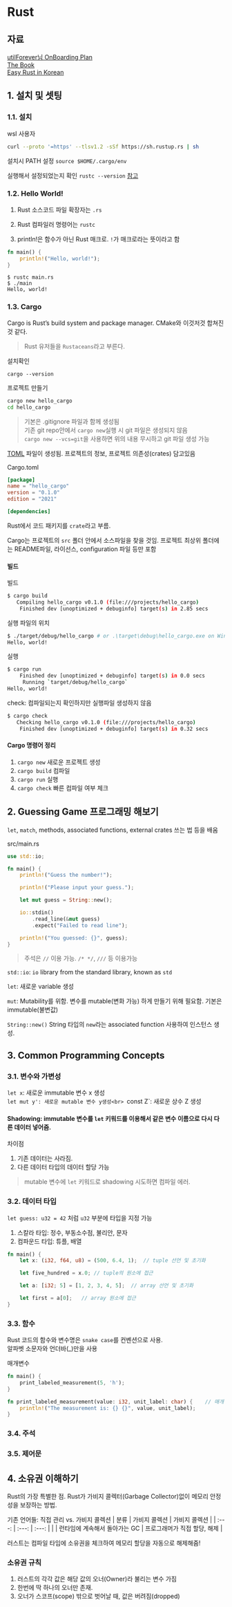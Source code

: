 
# Rust

## 자료

[utilForever님 OnBoarding Plan](https://github.com/utilForever/onboarding-for-beginners#materials)<br>
[The Book](https://doc.rust-lang.org/book/)<br>
[Easy Rust in Korean](https://youtube.com/playlist?list=PLfllocyHVgsSJf1zO6k6o3SX2mbZjAqYE)

## 1. 설치 및 셋팅

### 1.1. 설치

wsl 사용자
```sh
curl --proto '=https' --tlsv1.2 -sSf https://sh.rustup.rs | sh
```


설치시 PATH 설정 `source $HOME/.cargo/env`


실행해서 설정되었는지 확인 `rustc --version`
[참고](https://www.rust-lang.org/tools/install)


### 1.2. Hello World!

1. Rust 소스코드 파일 확장자는 `.rs`

1. Rust 컴파일러 명령어는 `rustc`

1. println!은 함수가 아닌 Rust 매크로. `!`가 매크로라는 뜻이라고 함

```rust
fn main() {
    println!("Hello, world!");
}
```

```
$ rustc main.rs
$ ./main
Hello, world!
```

### 1.3. Cargo

Cargo is Rust’s build system and package manager.
CMake와 이것저것 합쳐진 것 같다.


> Rust 유저들을 `Rustaceans`라고 부른다.


설치확인
```
cargo --version
```

프로젝트 만들기
```sh
cargo new hello_cargo
cd hello_cargo
```

> 기본은 .gitignore 파일과 함께 생성됨<br>
> 기존 git repo안에서 `cargo new`실행 시 git 파일은 생성되지 않음<br>
> `cargo new --vcs=git`을 사용하면 위의 내용 무시하고 git 파일 생성 가능


[TOML](https://toml.io/en/) 파일이 생성됨.
프로젝트의 정보, 프로젝트 의존성(crates) 담고있음


Cargo.toml
```toml
[package]
name = "hello_cargo"
version = "0.1.0"
edition = "2021"

[dependencies]
```
Rust에서 코드 패키지를 `crate`라고 부름.

Cargo는 프로젝트의 `src` 폴더 안에서 소스파일을 찾을 것임.
프로젝트 최상위 폴더에는 README파일, 라이선스, configuration 파일 등만 포함

#### 빌드
빌드
```sh
$ cargo build
   Compiling hello_cargo v0.1.0 (file:///projects/hello_cargo)
    Finished dev [unoptimized + debuginfo] target(s) in 2.85 secs
```

실행 파일의 위치
```sh
$ ./target/debug/hello_cargo # or .\target\debug\hello_cargo.exe on Windows
Hello, world!
```

실행
```sh
$ cargo run
    Finished dev [unoptimized + debuginfo] target(s) in 0.0 secs
     Running `target/debug/hello_cargo`
Hello, world!
```

check: 컴파일되는지 확인하지만 실행파일 생성하지 않음
```sh
$ cargo check
   Checking hello_cargo v0.1.0 (file:///projects/hello_cargo)
    Finished dev [unoptimized + debuginfo] target(s) in 0.32 secs
```

#### Cargo 명령어 정리

1. `cargo new` 새로운 프로젝트 생성
1. `cargo build` 컴파일
1. `cargo run` 실행
1. `cargo check` 빠른 컴파일 여부 체크

## 2. Guessing Game 프로그래밍 해보기

`let`, `match`, methods, associated functions, external crates 쓰는 법 등을 배움

src/main.rs
```rust
use std::io;

fn main() {
    println!("Guess the number!");

    println!("Please input your guess.");

    let mut guess = String::new();

    io::stdin()
        .read_line(&mut guess)
        .expect("Failed to read line");

    println!("You guessed: {}", guess);
}
```

> 주석은 `//` 이용 가능. `/* */`, `///` 등 이용가능

`std::io`: `io` library from the standard library, known as `std`

`let`: 새로운 variable 생성

`mut`: Mutability를 위함. 변수를 mutable(변화 가능) 하게 만들기 위해 필요함. 기본은 immutable(불변값)

`String::new()` String 타입의 `new`라는 associated function 사용하여 인스턴스 생성.


## 3. Common Programming Concepts


### 3.1. 변수와 가변성
`let x`: 새로운 immutable 변수 x 생성<br>
`let mut y': 새로운 mutable 변수 y생성<br>
`const Z`: 새로운 상수 Z 생성<br>

#### Shadowing: immutable 변수를 `let` 키워드를 이용해서 같은 변수 이름으로 다시 다른 데이터 넣어줌. 

차이점
1. 기존 데이터는 사라짐.
1. 다른 데이터 타입의 데이터 할당 가능


> mutable 변수에 `let` 키워드로 shadowing 시도하면 컴파일 에러.


### 3.2. 데이터 타입

`let guess: u32 = 42` 처럼 `u32` 부분에 타입을 지정 가능


1. 스칼라 타입: 정수, 부동소수점, 불리안, 문자
1. 컴파운드 타입: 튜플, 배열

```rust
fn main() {
    let x: (i32, f64, u8) = (500, 6.4, 1);  // tuple 선언 및 초기화

    let five_hundred = x.0; // tuple의 원소에 접근

    let a: [i32; 5] = [1, 2, 3, 4, 5];  // array 선언 및 초기화

    let first = a[0];   // array 원소에 접근
}
```

### 3.3. 함수

Rust 코드의 함수와 변수명은 `snake case`를 컨벤션으로 사용.<br>
알파벳 소문자와 언더바(_)만을 사용


매개변수
```rust
fn main() {
    print_labeled_measurement(5, 'h');
}

fn print_labeled_measurement(value: i32, unit_label: char) {    // 매개변수 타입 선언
    println!("The measurement is: {} {}", value, unit_label);
}
```



### 3.4. 주석


### 3.5. 제어문



## 4. 소유권 이해하기

Rust의 가장 특별한 점.
Rust가 가비지 콜렉터(Garbage Collector)없이 메모리 안정성을 보장하는 방법.


기존 언어들: 직접 관리 vs. 가비지 콜렉션
| 분류 | 가비지 콜렉션 | 가비지 콜렉션 |
| :---: | :---: | :---: |
|  | 런타임에 계속해서 돌아가는 GC | 프로그래머가 직접 할당, 해제 |


러스트는 컴파일 타임에 소유권을 체크하여 메모리 할당을 자동으로 해제해줌!


### 소유권 규칙
1. 러스트의 각각 값은 해당 값의 오너(Owner)라 불리는 변수 가짐
1. 한번에 딱 하나의 오너만 존재.
1. 오너가 스코프(scope) 밖으로 벗어날 때, 값은 버려짐(dropped)



